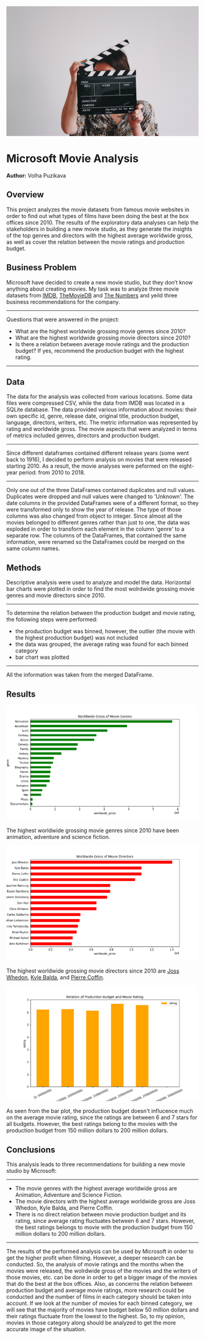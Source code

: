 <img src="images/jon-tyson-A-obUh61bKw-unsplash.jpg" width="600" height="340">

# Microsoft Movie Analysis

**Author:** Volha Puzikava


## Overview

This project analyzes the movie datasets from famous movie websites in order to find out what types of films have been doing the best at the box offices since 2010. The results of the exploratory data analyses can help the stakeholders in building a new movie studio, as they generate the insights of the top genres and directors with the highest average worldwide gross, as well as cover the relation between the movie ratings and production budget.

## Business Problem

Microsoft have decided to create a new movie studio, but they don’t know anything about creating movies. My task was to analyze three movie datasets from [IMDB](https://www.imdb.com), [TheMovieDB](https://www.themoviedb.org) and [The Numbers](https://www.the-numbers.com) and yeild three business recommendations for the company.

***
Questions that were answered in the project:
* What are the highest worldwide grossing movie genres since 2010?
* What are the highest worldwide grossing movie directors since 2010?
* Is there a relation between average movie ratings and the production budget? If yes, recommend the production budget with the highest rating.
***

## Data

The data for the analysis was collected from various locations. Some data files were compressed CSV, while the data from IMDB was located in a SQLite database. The data provided various information about movies: their own specific id, genre, release date, original title, production budget, language, directors, writers, etc. The metric information was represented by rating and worldwide gross. The movie aspects that were analyzed in terms of metrics included genres, directors and production budget.
***
Since different dataframes contained different release years (some went back to 1916), I decided to perform analysis on movies that were released starting 2010. As a result, the movie analyses were peformed on the eight-year period: from 2010 to 2018. 
***
Only one out of the three DataFrames contained duplicates and null values. Duplicates were dropped and null values were changed to 'Unknown'. The date columns in the provided DataFrames were of a different format, so they were transformed only to show the year of release. The type of those columns was also changed from object to integer. Since almost all the movies belonged to different genres rather than just to one, the data was exploded in order to transform each element in the column 'genre' to a separate row. The columns of the DataFrames, that contained the same information, were renamed so the DataFrames could be merged on the same column names.

## Methods

Descriptive analysis were used to analyze and model the data. Horizontal bar charts were plotted in order to find the most wolrdwide grossing movie genres and movie directors since 2010. 
***
To determine the relation between the production budget and movie rating, the following steps were performed:
* the production budget was binned, however, the outlier (the movie with the highest production budget) was not included
* the data was grouped, the average rating was found for each binned category
* bar chart was plotted
***
All the information was taken from the merged DataFrame. 

## Results

![](images/Gross-genre.png)
 
The highest worldwide grossing movie genres since 2010 have been animation, adventure and science fiction.

![](images/gross-director.png)

The highest worldwide grossing movie directors since 2010 are [Joss Whedon](https://www.imdb.com/name/nm0923736/#director), [Kyle Balda](https://www.imdb.com/name/nm0049633/), and [Pierre Coffin](https://www.imdb.com/name/nm1853544/).

![](images/budget-rating.png)

As seen from the bar plot, the production budget doesn't influcence much on the average movie rating, since the ratings are between 6 and 7 stars for all budgets. However, the best ratings belong to the movies with the production budget from 150 million dollars to 200 million dollars.

## Conclusions

This analysis leads to three recommendations for building a new movie studio by Microsoft:

***
* The movie genres with the highest average worldwide gross are Animation, Adventure and Science Fiction.
* The movie directors with the highest average worldwide gross are Joss Whedon, Kyle Balda, and Pierre Coffin.
* There is no direct relation between movie production budget and its rating, since average rating fluctuates between 6 and 7 stars. However, the best ratings belongs to movie with the production budget from 150 million dollars to 200 million dollars.
***
The results of the performed analysis can be used by Microsoft in order to get the higher profit when filming. However, a deeper research can be conducted. So, the analysis of movie ratings and the months when the movies were released, the wolrdwide gross of the movies and the writers of those movies, etc. can be done in order to get a bigger image of the movies that do the best at the box offices. Also, as concerns the relation between production budget and average movie ratings, more research could be conducted and the number of films in each category should be taken into account. If we look at the number of movies for each binned category, we will see that the majority of movies have budget below 50 million dollars and their ratings fluctuate from the lowest to the highest. So, to my opinion, movies in those category along should be analyzed to get the more accurate image of the situation.
